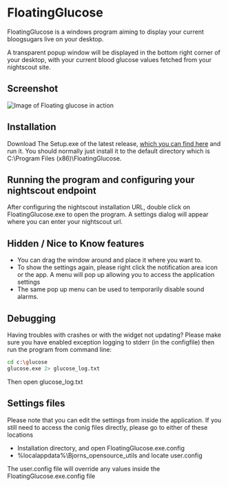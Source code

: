 # FloatingGlucose
FloatingGlucose is a windows program aiming to display your current bloogsugars live on your desktop.

A transparent popup window will be displayed in the bottom right corner of your desktop, with your current blood glucose values fetched from your nightscout site.

## Screenshot
![Image of Floating glucose in action](https://s32.postimg.org/madq0uj2d/floating_glucose.png)

## Installation
Download The Setup.exe of the latest release, [which you can find here](https://github.com/dabear/FloatingGlucose/releases/) and run it. You should normally just install it to the default directory which is C:\Program Files (x86)\FloatingGlucose. 





## Running the program and configuring your nightscout endpoint
After configuring the nightscout installation URL, double click on FloatingGlucose.exe to open the program. A settings dialog will appear where you can enter your nightscout url.

## Hidden / Nice to Know features
* You can drag the window around and place it where you want to.
* To show the settings again, please right click the notification area icon or the app. A menu will pop up allowing you to access the application settings
* The same pop up menu can be used to temporarily disable sound alarms.

## Debugging
Having troubles with crashes or with the widget not updating? Please make sure you have enabled exception logging to stderr (in the configfile) then run the program from command line:

```bash
cd c:\glucose
glucose.exe 2> glucose_log.txt
```

Then open glucose_log.txt

## Settings files
Please note that you can edit the settings from inside the application. If you still need to access the conig files directly, please go to either of these locations

* Installation directory, and open FloatingGlucose.exe.config
* %localappdata%\Bjorns_opensource_utils and locate user.config

The user.config file will override any values inside the FloatingGlucose.exe.config file

